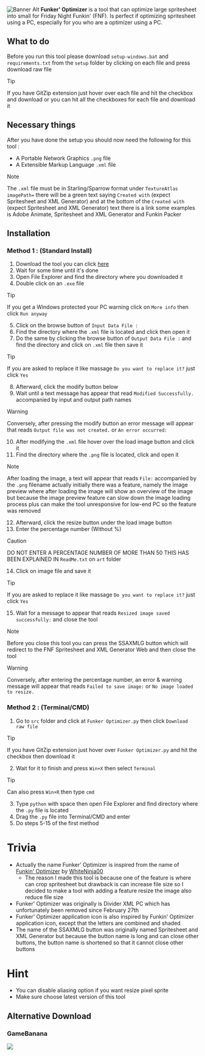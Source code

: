 ![Banner Alt](https://github.com/user-attachments/assets/050528e6-d754-42ba-a74b-44c8eed5ec2a)
**Funker' Optimizer** is a tool that can optimize large spritesheet into small for Friday Night Funkin' (FNF). Is perfect if optimizing spritesheet using a PC, especially for you who are a optimizer using a PC.

## What to do
Before you run this tool please download `setup-windows.bat` and `requirements.txt` from the `setup` folder by clicking on each file and press download raw file
>[!TIP]
>If you have GitZip extension just hover over each file and hit the checkbox and download or you can hit all the checkboxes for each file and download it

## Necessary things
After you have done the setup you should now need the following for this tool :
* A Portable Network Graphics `.png` file
* A Extensible Markup Language `.xml` file
> [!NOTE]
> The `.xml` file must be in Starling/Sparrow format under `TextureAtlas imagePath=` there will be a green text saying `Created with` (expect Spritesheet and XML Generator) and at the bottom of the `Created with` (expect Spritesheet and XML Generator) text there is a link some examples is Adobe Animate, Spritesheet and XML Generator and Funkin Packer

## Installation
### Method 1 : (Standard Install)
1. Download the tool you can click [here](https://github.com/sirthegamercoder/Funker-Optimizer/releases)
2. Wait for some time until it's done
3. Open File Explorer and find the directory where you downloaded it
4. Double click on an `.exe` file
> [!TIP]
> If you get a Windows protected your PC warning click on `More info` then click `Run anyway`

5. Click on the browse button of `Input Data File :`
6. Find the directory where the `.xml` file is located and click then open it
7. Do the same by clicking the browse button of `Output Data File :` and find the directory and click on `.xml` file then save it
> [!TIP]
> If you are asked to replace it like massage `Do you want to replace it?` just click `Yes`

8. Afterward, click the modify button below
9. Wait until a text message has appear that read `Modified Successfully.` accompanied by input and output path names
> [!WARNING]
> Conversely, after pressing the modify button an error message will appear that reads `Output file was not created.` or `An error occurred:`

10. After modifying the `.xml` file hover over the load image button and click it
11. Find the directory where the `.png` file is located, click and open it
> [!NOTE]
> After loading the image, a text will appear that reads `File:` accompanied by the `.png` filename actually initially there was a feature, namely the image preview where after loading the image will show an overview of the image but because the image preview feature can slow down the image loading process plus can make the tool unresponsive for low-end PC so the feature was removed

12. Afterward, click the resize button under the load image button
13. Enter the percentage number (Without %)
> [!CAUTION]
> DO NOT ENTER A PERCENTAGE NUMBER OF MORE THAN 50 THIS HAS BEEN EXPLAINED IN `ReadMe.txt` on `art` folder

14. Click on image file and save it
> [!TIP]
> If you are asked to replace it like massage `Do you want to replace it?` just click `Yes`

15. Wait for a message to appear that reads `Resized image saved successfully:` and close the tool
> [!NOTE]
> Before you close this tool you can press the SSAXMLG button which will redirect to the FNF Spritesheet and XML Generator Web and then close the tool

> [!WARNING]
> Conversely, after entering the percentage number, an error & warning message will appear that reads `Failed to save image:` or `No image loaded to resize.`

### Method 2 : (Terminal/CMD)
1. Go to `src` folder and click at `Funker Optimizer.py` then click `Download raw file`
> [!TIP]
> If you have GitZip extension just hover over `Funker Optimizer.py` and hit the checkbox then download it

2. Wait for it to finish and press `Win+X` then select `Terminal`
> [!TIP]
> Can also press `Win+R` then type `cmd`

3. Type `python` with space then open File Explorer and find directory where the `.py` file is located
4. Drag the `.py` file into Terminal/CMD and enter
5. Do steps 5-15 of the first method

# Trivia
- Actually the name Funker' Optimizer is inspired from the name of [Funkin' Optimizer](https://github.com/WhiteNinja00/Funkin-Optimizer) by [WhiteNinja00](https://github.com/WhiteNinja00)
  - The reason I made this tool is because one of the feature is where can crop spritesheet but drawback is can increase file size so I decided to make a tool with adding a feature resize the image also reduce file size
- Funker' Optimizer was originally is Divider XML PC which has unfortunately been removed since February 27th
- Funker' Optimizer application icon is also inspired by Funkin' Optimizer application icon, except that the letters are combined and shaded
- The name of the SSAXMLG button was originally named Spritesheet and XML Generator but because the button name is long and can close other buttons, the button name is shortened so that it cannot close other buttons

# Hint
- You can disable aliasing option if you want resize pixel sprite
- Make sure choose latest version of this tool

## Alternative Download
### GameBanana

<a href="https://gamebanana.com/tools/19963"><img src="https://images.gamebanana.com/img/embeddables/Tool_19963_large.jpg?1749456793"/></a>
